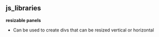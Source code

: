 ## js_libraries

**resizable panels**
* Can be used to create divs that can be resized vertical or horizontal
